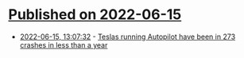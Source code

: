 # [Published on 2022-06-15](index.md)

* [2022-06-15, 13:07:32](https://news.ycombinator.com/item?id=31752331) - [Teslas running Autopilot have been in 273 crashes in less than a year](https://www.washingtonpost.com/technology/2022/06/15/tesla-autopilot-crashes/)

